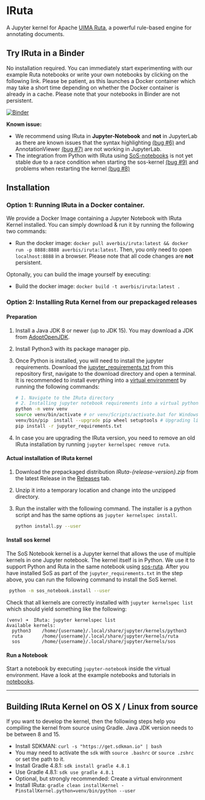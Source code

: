 # IRuta
A Jupyter kernel for Apache [UIMA Ruta](https://uima.apache.org/ruta.html), a powerful rule-based engine for annotating documents.

## Try IRuta in a Binder
No installation required. You can immediately start experimenting with our example Ruta notebooks or write your own notebooks by clicking on the following link.
Please be patient, as this launches a Docker container which may take a short time depending on whether the Docker container is already in a cache. Please note that your notebooks in Binder are not persistent.

[![Binder](https://mybinder.org/badge_logo.svg)](https://mybinder.org/v2/gh/averbis/IRuta/HEAD)

**Known issue:** 
- We recommend using IRuta in **Jupyter-Notebook** and **not** in JupyterLab as there are known issues that the syntax highlighting [(bug #6)](https://github.com/averbis/IRuta/issues/6) and AnnotationViewer [(bug #7)](https://github.com/averbis/IRuta/issues/7) are not working in JupyterLab.
- The integration from Python with IRuta using [SoS-notebooks](https://vatlab.github.io/sos-docs/) is not yet stable due to a race condition when starting the sos-kernel [(bug #9)](https://github.com/averbis/IRuta/issues/9) and problems when restarting the kernel [(bug #8)](https://github.com/averbis/IRuta/issues/8)

## Installation
### Option 1: Running IRuta in a Docker container.
We provide a Docker Image containing a Jupyter Notebook with IRuta Kernel installed. You can simply download & run it by running the following two commands:
* Run the docker image: `docker pull averbis/iruta:latest && docker run -p 8888:8888 averbis/iruta:latest`. Then, you only need to open `localhost:8888` in a browser. Please note that all code changes are **not** persistent.

Optonally, you can build the image yourself by executing:
* Build the docker image: `docker build -t averbis/iruta:latest .`

### Option 2: Installing Ruta Kernel from our prepackaged releases
#### Preparation

1. Install a Java JDK 8 or newer (up to JDK 15). You may download a JDK from [AdoptOpenJDK](https://adoptopenjdk.net/).

2. Install Python3 with its package manager pip.

3. Once Python is installed, you will need to install the jupyter requirements. Download the [jupyter_requirements.txt](https://github.com/averbis/IRuta/blob/main/jupyter_requirements.txt) from this repository first, navigate to the download directory and open a terminal. It is recommended to install everything into a [virtual environment](https://docs.python.org/3/library/venv.html) by running the following commands:

    ```sh
    # 1. Navigate to the IRuta directory
    # 2. Installing jupyter notebook requirements into a virtual python environment
    python -m venv venv
    source venv/bin/activate # or venv/Scripts/activate.bat for Windows
    venv/bin/pip  install --upgrade pip wheel setuptools # Upgrading library managers in venv
    pip install -r jupyter_requirements.txt
    ```

4. In case you are upgrading the IRuta version, you need to remove an old IRuta installation by running `jupyter kernelspec remove ruta`. 

#### Actual installation of IRuta kernel

1. Download the prepackaged distribution *IRuta-{release-version}.zip* from the latest Release in the [Releases](https://github.com/averbis/IRuta/releases) tab. 

2. Unzip it into a temporary location and change into the unzipped directory.

3. Run the installer with the following command. The installer is a python script and has the same options as `jupyter kernelspec install`.

    ```sh
    python install.py --user
    ```

#### Install sos kernel
The SoS Notebook kernel is a Jupyter kernel that allows the use of multiple kernels in one Jupyter notebook. The kernel itself is in Python. We use it to support Python and Ruta in the same notebook using [sos-ruta](https://github.com/averbis/sos-ruta). After you have installed SoS as part of the `jupyter_requirements.txt` in the step above, you can run the following command to install the SoS kernel.

 ```sh
  python -m sos_notebook.install --user
 ```

Check that all kernels are correctly installed with `jupyter kernelspec list` which should yield something like the following:
```
(venv) ➜  IRuta: jupyter kernelspec list
Available kernels:
  python3    /home/{username}/.local/share/jupyter/kernels/python3
  ruta       /home/{username}/.local/share/jupyter/kernels/ruta
  sos        /home/{username}/.local/share/jupyter/kernels/sos
```

#### Run a Notebook
Start a notebook by executing `jupyter-notebook` inside the virtual environment. Have a look at the example notebooks and tutorials in [notebooks](notebooks/).



---
## Building IRuta Kernel on OS X / Linux from source
If you want to develop the kernel, then the following steps help you compiling the kernel from source using Gradle. Java JDK version needs to be between 8 and 15.

* Install SDKMAN: `curl -s "https://get.sdkman.io" | bash`
* You may need to activate the `sdk` with `source .bashrc` or `source .zshrc` or set the path to it.
* Install Gradle 4.8.1: `sdk install gradle 4.8.1`
* Use Gradle 4.8.1: `sdk use gradle 4.8.1`
* Optional, but strongly recommended: Create a virtual environment
* Install IRuta: `gradle clean installKernel -PinstallKernel.python=venv/bin/python --user` 
